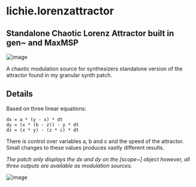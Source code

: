 # lichie.lorenzattractor

## Standalone Chaotic Lorenz Attractor built in gen~ and MaxMSP 

![image](https://user-images.githubusercontent.com/77128423/124222029-d5e17800-daf8-11eb-84be-57e05103cb75.png)

A chaotic modulation source for synthesizers
standalone version of the attractor found in my granular synth patch.

## Details

Based on three linear equations: 

```
dx = a * (y - x) * dt
dy = (x * (b - z)) - y * dt
dz = (x * y) - (z * c) * dt
```

There is control over variables a, b and c and the speed of the attractor. Small changes to these values produces vastly different results. 

*The patch only displays the dx and dy on the [scope~] object however, all three outputs are available as modulation sources.*

![image](https://user-images.githubusercontent.com/77128423/124221437-b269fd80-daf7-11eb-9866-a40718998b69.png)

